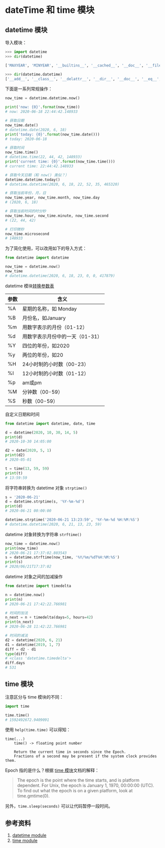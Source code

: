 # dateTime 和 time 模块

## datetime 模块

导入模块：

```py
>>> import datetime
>>> dir(datetime)

['MAXYEAR', 'MINYEAR', '__builtins__', '__cached__', '__doc__', '__file__', '__loader__', '__name__', '__package__', '__spec__', 'date', 'datetime', 'datetime_CAPI', 'sys', 'time', 'timedelta', 'timezone', 'tzinfo']

>>> dir(datetime.datetime)
['__add__', '__class__', '__delattr__', '__dir__', '__doc__', '__eq__', '__format__', '__ge__', '__getattribute__', '__gt__', '__hash__', '__init__', '__init_subclass__', '__le__', '__lt__', '__ne__', '__new__', '__radd__', '__reduce__', '__reduce_ex__', '__repr__', '__rsub__', '__setattr__', '__sizeof__', '__str__', '__sub__', '__subclasshook__', 'astimezone', 'combine', 'ctime', 'date', 'day', 'dst', 'fold', 'fromisoformat', 'fromordinal', 'fromtimestamp', 'hour', 'isocalendar', 'isoformat', 'isoweekday', 'max', 'microsecond', 'min', 'minute', 'month', 'now', 'replace', 'resolution', 'second', 'strftime', 'strptime', 'time', 'timestamp', 'timetuple', 'timetz', 'today', 'toordinal', 'tzinfo', 'tzname', 'utcfromtimestamp', 'utcnow', 'utcoffset', 'utctimetuple', 'weekday', 'year']
```

下面是一系列常规操作：

```py
now_time = datetime.datetime.now()

print('now: {0}'.format(now_time))
# now: 2020-06-18 22:44:42.148933

# 获取日期
now_time.date()
# datetime.date(2020, 6, 18)
print('today: {0}'.format(now_time.date()))
# today: 2020-06-18

# 获取时间
now_time.time()
# datetime.time(22, 44, 42, 148933)
print('current time: {0}'.format(now_time.time()))
# current time: 22:44:42.148933

# 获取今天日期（和 now() 类似？）
datetime.datetime.today()
# datetime.datetime(2020, 6, 18, 22, 52, 35, 465320)

# 获取当前年份，月，日
now_time.year, now_time.month, now_time.day
# (2020, 6, 18)

# 获取当前时间的时分秒
now_time.hour, now_time.minute, now_time.second
# (22, 44, 42)

# 打印微秒
now_time.microsecond
# 148933
```

为了简化使用，可以改用如下的导入方式：

```py
from datetime import datetime

now_time = datetime.now()
now_time
# datetime.datetime(2020, 6, 18, 23, 0, 0, 417879)
```

datetime 模块[转换参数表][3]

| 参数 | 含义                            |
| ---- | ------------------------------- |
| %A   | 星期的名称，如 Monday           |
| %B   | 月份名，如January               |
| %m   | 用数字表示的月份（01-12）       |
| %d   | 用数字表示月份中的一天（01-31） |
| %Y   | 四位的年份，如2020              |
| %y   | 两位的年份，如20                |
| %H   | 24小时制的小时数（00-23）       |
| %I   | 12小时制的小时数（01-12）       |
| %p   | am或pm                          |
| %M   | 分钟数（00-59）                 |
| %S   | 秒数（00-59）                   |

自定义日期和时间

```py
from datetime import datetime, date, time

d = datetime(2020, 10, 30, 14, 5)
print(d)
# 2020-10-30 14:05:00

d2 = date(2020, 5, 1)
print(d2)
# 2020-05-01

t = time(13, 59, 59)
print(t)
# 13:59:59
```

将字符串转换为 datetime 对象 `strptime()`

```py
s = '2020-06-21'
d = datetime.strptime(s, '%Y-%m-%d')
print(d)
# 2020-06-21 00:00:00

datetime.strptime('2020-06-21 13:23:59', '%Y-%m-%d %H:%M:%S')
# datetime.datetime(2020, 6, 21, 13, 23, 59)
```

datetime 对象转换为字符串 `strftime()`

```py
now_time = datetime.now()
print(now_time)
# 2020-06-21 17:37:02.803543
s = datetime.strftime(now_time, '%Y/%m/%dT%H:%M:%S')
print(s)
# 2020/06/21T17:37:02
```

datetime 对象之间的加减操作

```py
from datetime import timedelta

n = datetime.now()
print(n)
# 2020-06-21 17:42:22.766981

# 时间的加法
n_next = n + timedelta(days=5, hours=42)
print(n_next)
# 2020-06-28 11:42:22.766981

# 时间的减法
d2 = datetime(2020, 6, 21)
d1 = datetime(2019, 1, 7)
diff = d2 - d1
type(diff)
# <class 'datetime.timedelta'>
diff.days
# 531
```

## time 模块

注意区分与 time 模块的不同：

```py
import time

time.time()
# 1592492672.9409091
```

使用 `help(time.time)` 可以得知：

```
time(...)
    time() -> floating point number

    Return the current time in seconds since the Epoch.
    Fractions of a second may be present if the system clock provides them.
```

Epoch 指的是什么？根据 [time 模块][1]文档的解释：

> The epoch is the point where the time starts, and is platform dependent. For Unix, the epoch is January 1, 1970, 00:00:00 (UTC). To find out what the epoch is on a given platform, look at time.gmtime(0).

另外，`time.sleep(seconds)` 可以让代码暂停一段时间。

## 参考资料

1. [datetime module][2]
1. [time module][1]

[1]: https://docs.python.org/3/library/time.html "time module"
[2]: https://docs.python.org/3/library/datetime.html "datetime module"
[3]: https://docs.python.org/3/library/datetime.html#strftime-and-strptime-format-codes "format codes"